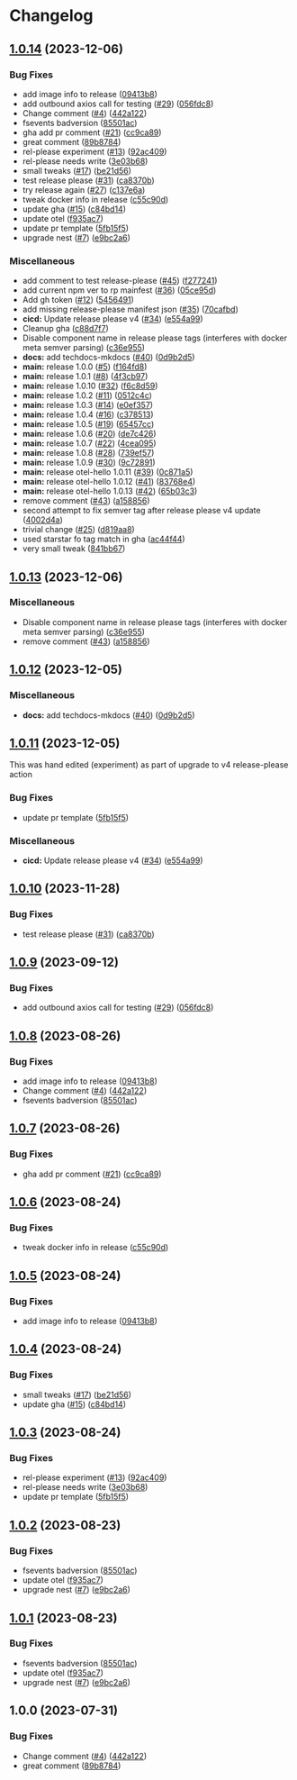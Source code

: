 # Changelog

## [1.0.14](https://github.com/liam-murray-xealth/otel-nest-hello/compare/v1.0.13...v1.0.14) (2023-12-06)


### Bug Fixes

* add image info to release  ([09413b8](https://github.com/liam-murray-xealth/otel-nest-hello/commit/09413b839d2791b29fb787b7cedf776d0b58f352))
* add outbound axios call for testing ([#29](https://github.com/liam-murray-xealth/otel-nest-hello/issues/29)) ([056fdc8](https://github.com/liam-murray-xealth/otel-nest-hello/commit/056fdc82ad356d1813f67fdebd6684909b3ee2e3))
* Change comment ([#4](https://github.com/liam-murray-xealth/otel-nest-hello/issues/4)) ([442a122](https://github.com/liam-murray-xealth/otel-nest-hello/commit/442a1229808cf2fc16760981ec4b224159cf4191))
* fsevents badversion ([85501ac](https://github.com/liam-murray-xealth/otel-nest-hello/commit/85501ac10e68008a840138c16ff0bb44faf9977f))
* gha add pr comment ([#21](https://github.com/liam-murray-xealth/otel-nest-hello/issues/21)) ([cc9ca89](https://github.com/liam-murray-xealth/otel-nest-hello/commit/cc9ca89a98cf657a3f41b4e809d396e5c997f791))
* great comment ([89b8784](https://github.com/liam-murray-xealth/otel-nest-hello/commit/89b8784d05c10405fd2741ce74c2f7f7ea0f9220))
* rel-please experiment ([#13](https://github.com/liam-murray-xealth/otel-nest-hello/issues/13)) ([92ac409](https://github.com/liam-murray-xealth/otel-nest-hello/commit/92ac4099173e62373323167825e52e3e23eca81b))
* rel-please needs write ([3e03b68](https://github.com/liam-murray-xealth/otel-nest-hello/commit/3e03b68d048cf6e46374548d07d9908ca86992d5))
* small tweaks ([#17](https://github.com/liam-murray-xealth/otel-nest-hello/issues/17)) ([be21d56](https://github.com/liam-murray-xealth/otel-nest-hello/commit/be21d565422d76060c28c3db66a1094b8dd9ebcd))
* test release please ([#31](https://github.com/liam-murray-xealth/otel-nest-hello/issues/31)) ([ca8370b](https://github.com/liam-murray-xealth/otel-nest-hello/commit/ca8370bb781abe0582d519918d0670ab57dd306d))
* try release again ([#27](https://github.com/liam-murray-xealth/otel-nest-hello/issues/27)) ([c137e6a](https://github.com/liam-murray-xealth/otel-nest-hello/commit/c137e6aec66ab3403199e7a09d9b062efe56047d))
* tweak docker info in release ([c55c90d](https://github.com/liam-murray-xealth/otel-nest-hello/commit/c55c90dc50ccc7c13a26086cab90b60ce9dd18e6))
* update gha ([#15](https://github.com/liam-murray-xealth/otel-nest-hello/issues/15)) ([c84bd14](https://github.com/liam-murray-xealth/otel-nest-hello/commit/c84bd148cde4b2e9f769186574b0fa97c25075eb))
* update otel ([f935ac7](https://github.com/liam-murray-xealth/otel-nest-hello/commit/f935ac747a66170b15783a27337848e2f7f7820f))
* update pr template ([5fb15f5](https://github.com/liam-murray-xealth/otel-nest-hello/commit/5fb15f52cc15222b24a88917b2c49d7dc8249b54))
* upgrade nest ([#7](https://github.com/liam-murray-xealth/otel-nest-hello/issues/7)) ([e9bc2a6](https://github.com/liam-murray-xealth/otel-nest-hello/commit/e9bc2a656b3a6188aae40f9f10120916d0b5a900))


### Miscellaneous

* add comment to test release-please ([#45](https://github.com/liam-murray-xealth/otel-nest-hello/issues/45)) ([f277241](https://github.com/liam-murray-xealth/otel-nest-hello/commit/f2772414739d36d38e4e9902ad91ca98647da13a))
* add current npm ver to rp mainfest ([#36](https://github.com/liam-murray-xealth/otel-nest-hello/issues/36)) ([05ce95d](https://github.com/liam-murray-xealth/otel-nest-hello/commit/05ce95d7e9dfe5b6f85ff861eb6585b5861d62fa))
* Add gh token ([#12](https://github.com/liam-murray-xealth/otel-nest-hello/issues/12)) ([5456491](https://github.com/liam-murray-xealth/otel-nest-hello/commit/54564919ade64663901e5e67f424858dabf03bc3))
* add missing release-please manifest json ([#35](https://github.com/liam-murray-xealth/otel-nest-hello/issues/35)) ([70cafbd](https://github.com/liam-murray-xealth/otel-nest-hello/commit/70cafbd89978a5a7dd52cb18b9408508874d04dc))
* **cicd:** Update release please v4 ([#34](https://github.com/liam-murray-xealth/otel-nest-hello/issues/34)) ([e554a99](https://github.com/liam-murray-xealth/otel-nest-hello/commit/e554a992cea6eef72a8d4223eacd4d553236b164))
* Cleanup gha ([c88d7f7](https://github.com/liam-murray-xealth/otel-nest-hello/commit/c88d7f725112af8d569be0c7e8028e1a0a1b9f03))
* Disable component name in release please tags (interferes with docker meta semver parsing) ([c36e955](https://github.com/liam-murray-xealth/otel-nest-hello/commit/c36e955f6a9b7c3f4125012f6eb5ca87ce6f39a0))
* **docs:** add techdocs-mkdocs ([#40](https://github.com/liam-murray-xealth/otel-nest-hello/issues/40)) ([0d9b2d5](https://github.com/liam-murray-xealth/otel-nest-hello/commit/0d9b2d51a1c66dba7adebd4ed1e9895ad141204f))
* **main:** release 1.0.0 ([#5](https://github.com/liam-murray-xealth/otel-nest-hello/issues/5)) ([f164fd8](https://github.com/liam-murray-xealth/otel-nest-hello/commit/f164fd8487a726121192aa8564851a3e988f816c))
* **main:** release 1.0.1 ([#8](https://github.com/liam-murray-xealth/otel-nest-hello/issues/8)) ([4f3cb97](https://github.com/liam-murray-xealth/otel-nest-hello/commit/4f3cb9741c9ab4cf2e721e616231ea12a54f0141))
* **main:** release 1.0.10 ([#32](https://github.com/liam-murray-xealth/otel-nest-hello/issues/32)) ([f6c8d59](https://github.com/liam-murray-xealth/otel-nest-hello/commit/f6c8d59569a4cc4a282a748bc8ef9ecb0865d541))
* **main:** release 1.0.2 ([#11](https://github.com/liam-murray-xealth/otel-nest-hello/issues/11)) ([0512c4c](https://github.com/liam-murray-xealth/otel-nest-hello/commit/0512c4c4f74427f719d15ea10a8602a58ba2b60f))
* **main:** release 1.0.3 ([#14](https://github.com/liam-murray-xealth/otel-nest-hello/issues/14)) ([e0ef357](https://github.com/liam-murray-xealth/otel-nest-hello/commit/e0ef3578cbb757a5784d50f5370136c7a789e91d))
* **main:** release 1.0.4 ([#16](https://github.com/liam-murray-xealth/otel-nest-hello/issues/16)) ([c378513](https://github.com/liam-murray-xealth/otel-nest-hello/commit/c378513c512e5a1aa863b0b861063c8015055004))
* **main:** release 1.0.5 ([#19](https://github.com/liam-murray-xealth/otel-nest-hello/issues/19)) ([65457cc](https://github.com/liam-murray-xealth/otel-nest-hello/commit/65457ccf848601347dcc6d4ffd8d6e5eb947b152))
* **main:** release 1.0.6 ([#20](https://github.com/liam-murray-xealth/otel-nest-hello/issues/20)) ([de7c426](https://github.com/liam-murray-xealth/otel-nest-hello/commit/de7c426f2e51292896d560eb2645ebfbfcc8cc34))
* **main:** release 1.0.7 ([#22](https://github.com/liam-murray-xealth/otel-nest-hello/issues/22)) ([4cea095](https://github.com/liam-murray-xealth/otel-nest-hello/commit/4cea095d32cd97180c50398e59c78a6701a6d5e8))
* **main:** release 1.0.8 ([#28](https://github.com/liam-murray-xealth/otel-nest-hello/issues/28)) ([739ef57](https://github.com/liam-murray-xealth/otel-nest-hello/commit/739ef57b8301bd5119302c50f3cc3a942f5f5be3))
* **main:** release 1.0.9 ([#30](https://github.com/liam-murray-xealth/otel-nest-hello/issues/30)) ([9c72891](https://github.com/liam-murray-xealth/otel-nest-hello/commit/9c72891fba305e468c25793c073e08f513613ccb))
* **main:** release otel-hello 1.0.11 ([#39](https://github.com/liam-murray-xealth/otel-nest-hello/issues/39)) ([0c871a5](https://github.com/liam-murray-xealth/otel-nest-hello/commit/0c871a530fdd76097f1a172500553c40f25f03b0))
* **main:** release otel-hello 1.0.12 ([#41](https://github.com/liam-murray-xealth/otel-nest-hello/issues/41)) ([83768e4](https://github.com/liam-murray-xealth/otel-nest-hello/commit/83768e43b1aaecf8cd33139372558bf08de8d09c))
* **main:** release otel-hello 1.0.13 ([#42](https://github.com/liam-murray-xealth/otel-nest-hello/issues/42)) ([65b03c3](https://github.com/liam-murray-xealth/otel-nest-hello/commit/65b03c37aa8feb19fd7b48b82e2fafc6f53891c1))
* remove comment ([#43](https://github.com/liam-murray-xealth/otel-nest-hello/issues/43)) ([a158856](https://github.com/liam-murray-xealth/otel-nest-hello/commit/a1588568f22b23a7d4762393b6ba164ad4f2f0ed))
* second attempt to fix semver tag after release please v4 update ([4002d4a](https://github.com/liam-murray-xealth/otel-nest-hello/commit/4002d4ad725eed1cdb49a82978bb4af4f4f21611))
* trivial change ([#25](https://github.com/liam-murray-xealth/otel-nest-hello/issues/25)) ([d819aa8](https://github.com/liam-murray-xealth/otel-nest-hello/commit/d819aa86b4ab59d2febdde741150d6d4bd81f8a8))
* used starstar fo tag match in gha ([ac44f44](https://github.com/liam-murray-xealth/otel-nest-hello/commit/ac44f44674b45862191197348a97bf92a04eff81))
* very small tweak ([841bb67](https://github.com/liam-murray-xealth/otel-nest-hello/commit/841bb678ff1fae68226fab17a2635ab851925902))

## [1.0.13](https://github.com/liam-murray-xealth/otel-nest-hello/compare/otel-hello-v1.0.12...otel-hello-v1.0.13) (2023-12-06)


### Miscellaneous

* Disable component name in release please tags (interferes with docker meta semver parsing) ([c36e955](https://github.com/liam-murray-xealth/otel-nest-hello/commit/c36e955f6a9b7c3f4125012f6eb5ca87ce6f39a0))
* remove comment ([#43](https://github.com/liam-murray-xealth/otel-nest-hello/issues/43)) ([a158856](https://github.com/liam-murray-xealth/otel-nest-hello/commit/a1588568f22b23a7d4762393b6ba164ad4f2f0ed))

## [1.0.12](https://github.com/liam-murray-xealth/otel-nest-hello/compare/otel-hello-v1.0.11...otel-hello-v1.0.12) (2023-12-05)


### Miscellaneous

* **docs:** add techdocs-mkdocs ([#40](https://github.com/liam-murray-xealth/otel-nest-hello/issues/40)) ([0d9b2d5](https://github.com/liam-murray-xealth/otel-nest-hello/commit/0d9b2d51a1c66dba7adebd4ed1e9895ad141204f))

## [1.0.11](https://github.com/liam-murray-xealth/otel-nest-hello/compare/otel-hello-v1.0.10...otel-hello-v1.0.11) (2023-12-05)

This was hand edited (experiment) as part of upgrade to v4 release-please action

### Bug Fixes

- update pr template ([5fb15f5](https://github.com/liam-murray-xealth/otel-nest-hello/commit/5fb15f52cc15222b24a88917b2c49d7dc8249b54))

### Miscellaneous

- **cicd:** Update release please v4 ([#34](https://github.com/liam-murray-xealth/otel-nest-hello/issues/34)) ([e554a99](https://github.com/liam-murray-xealth/otel-nest-hello/commit/e554a992cea6eef72a8d4223eacd4d553236b164))

## [1.0.10](https://github.com/liam-murray-xealth/otel-nest-hello/compare/v1.0.9...v1.0.10) (2023-11-28)

### Bug Fixes

- test release please ([#31](https://github.com/liam-murray-xealth/otel-nest-hello/issues/31)) ([ca8370b](https://github.com/liam-murray-xealth/otel-nest-hello/commit/ca8370bb781abe0582d519918d0670ab57dd306d))

## [1.0.9](https://github.com/liam-murray-xealth/otel-nest-hello/compare/v1.0.8...v1.0.9) (2023-09-12)

### Bug Fixes

- add outbound axios call for testing ([#29](https://github.com/liam-murray-xealth/otel-nest-hello/issues/29)) ([056fdc8](https://github.com/liam-murray-xealth/otel-nest-hello/commit/056fdc82ad356d1813f67fdebd6684909b3ee2e3))

## [1.0.8](https://github.com/liam-murray-xealth/otel-nest-hello/compare/v1.0.7...v1.0.8) (2023-08-26)

### Bug Fixes

- add image info to release ([09413b8](https://github.com/liam-murray-xealth/otel-nest-hello/commit/09413b839d2791b29fb787b7cedf776d0b58f352))
- Change comment ([#4](https://github.com/liam-murray-xealth/otel-nest-hello/issues/4)) ([442a122](https://github.com/liam-murray-xealth/otel-nest-hello/commit/442a1229808cf2fc16760981ec4b224159cf4191))
- fsevents badversion ([85501ac](https://github.com/liam-murray-xealth/otel-nest-hello/commit/85501ac10e68008a840138c16ff0bb44faf9977f))

## [1.0.7](https://github.com/liam-murray-xealth/otel-nest-hello/compare/v1.0.6...v1.0.7) (2023-08-26)

### Bug Fixes

- gha add pr comment ([#21](https://github.com/liam-murray-xealth/otel-nest-hello/issues/21)) ([cc9ca89](https://github.com/liam-murray-xealth/otel-nest-hello/commit/cc9ca89a98cf657a3f41b4e809d396e5c997f791))

## [1.0.6](https://github.com/liam-murray-xealth/otel-nest-hello/compare/v1.0.5...v1.0.6) (2023-08-24)

### Bug Fixes

- tweak docker info in release ([c55c90d](https://github.com/liam-murray-xealth/otel-nest-hello/commit/c55c90dc50ccc7c13a26086cab90b60ce9dd18e6))

## [1.0.5](https://github.com/liam-murray-xealth/otel-nest-hello/compare/v1.0.4...v1.0.5) (2023-08-24)

### Bug Fixes

- add image info to release ([09413b8](https://github.com/liam-murray-xealth/otel-nest-hello/commit/09413b839d2791b29fb787b7cedf776d0b58f352))

## [1.0.4](https://github.com/liam-murray-xealth/otel-nest-hello/compare/v1.0.3...v1.0.4) (2023-08-24)

### Bug Fixes

- small tweaks ([#17](https://github.com/liam-murray-xealth/otel-nest-hello/issues/17)) ([be21d56](https://github.com/liam-murray-xealth/otel-nest-hello/commit/be21d565422d76060c28c3db66a1094b8dd9ebcd))
- update gha ([#15](https://github.com/liam-murray-xealth/otel-nest-hello/issues/15)) ([c84bd14](https://github.com/liam-murray-xealth/otel-nest-hello/commit/c84bd148cde4b2e9f769186574b0fa97c25075eb))

## [1.0.3](https://github.com/liam-murray-xealth/otel-nest-hello/compare/v1.0.2...v1.0.3) (2023-08-24)

### Bug Fixes

- rel-please experiment ([#13](https://github.com/liam-murray-xealth/otel-nest-hello/issues/13)) ([92ac409](https://github.com/liam-murray-xealth/otel-nest-hello/commit/92ac4099173e62373323167825e52e3e23eca81b))
- rel-please needs write ([3e03b68](https://github.com/liam-murray-xealth/otel-nest-hello/commit/3e03b68d048cf6e46374548d07d9908ca86992d5))
- update pr template ([5fb15f5](https://github.com/liam-murray-xealth/otel-nest-hello/commit/5fb15f52cc15222b24a88917b2c49d7dc8249b54))

## [1.0.2](https://github.com/liam-murray-xealth/otel-nest-hello/compare/v1.0.1...v1.0.2) (2023-08-23)

### Bug Fixes

- fsevents badversion ([85501ac](https://github.com/liam-murray-xealth/otel-nest-hello/commit/85501ac10e68008a840138c16ff0bb44faf9977f))
- update otel ([f935ac7](https://github.com/liam-murray-xealth/otel-nest-hello/commit/f935ac747a66170b15783a27337848e2f7f7820f))
- upgrade nest ([#7](https://github.com/liam-murray-xealth/otel-nest-hello/issues/7)) ([e9bc2a6](https://github.com/liam-murray-xealth/otel-nest-hello/commit/e9bc2a656b3a6188aae40f9f10120916d0b5a900))

## [1.0.1](https://github.com/liam-murray-xealth/otel-nest-hello/compare/v1.0.0...v1.0.1) (2023-08-23)

### Bug Fixes

- fsevents badversion ([85501ac](https://github.com/liam-murray-xealth/otel-nest-hello/commit/85501ac10e68008a840138c16ff0bb44faf9977f))
- update otel ([f935ac7](https://github.com/liam-murray-xealth/otel-nest-hello/commit/f935ac747a66170b15783a27337848e2f7f7820f))
- upgrade nest ([#7](https://github.com/liam-murray-xealth/otel-nest-hello/issues/7)) ([e9bc2a6](https://github.com/liam-murray-xealth/otel-nest-hello/commit/e9bc2a656b3a6188aae40f9f10120916d0b5a900))

## 1.0.0 (2023-07-31)

### Bug Fixes

- Change comment ([#4](https://github.com/liam-murray-xealth/otel-nest-hello/issues/4)) ([442a122](https://github.com/liam-murray-xealth/otel-nest-hello/commit/442a1229808cf2fc16760981ec4b224159cf4191))
- great comment ([89b8784](https://github.com/liam-murray-xealth/otel-nest-hello/commit/89b8784d05c10405fd2741ce74c2f7f7ea0f9220))
